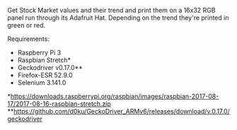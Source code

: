 Get Stock Market values and their trend and print them on a 16x32 RGB panel run through its Adafruit Hat. Depending on the trend they're printed in green or red. 

Requirements:
 - Raspberry Pi 3
 - Raspbian Stretch*
 - Geckodriver v0.17.0**
 - Firefox-ESR 52.9.0
 - Selenium 3.141.0
 
 
*https://downloads.raspberrypi.org/raspbian/images/raspbian-2017-08-17/2017-08-16-raspbian-stretch.zip  
*\*https://github.com/d0ku/GeckoDriver_ARMv6/releases/download/v.0.17.0/geckodriver
